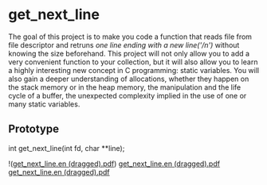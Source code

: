 # get_next_line
The goal of this project is to make you code a function that reads file from file descriptor and retruns *one line ending with a new line('/n')* without knowing the size beforehand. This project will not only allow you to add a very convenient function to your collection, but it will also allow you to learn a highly interesting new concept in C programming: static variables. You will also gain a deeper understanding of allocations, whether they happen on the stack memory or in the heap memory, the manipulation and the life cycle of a buffer, the unexpected complexity implied in the use of one or many static variables.

## Prototype 
int	get_next_line(int fd, char **line);

!([get_next_line.en (dragged).pdf](https://github.com/yeonuklee/get_next_line/files/6067127/get_next_line.en.dragged.pdf))
[get_next_line.en (dragged).pdf](https://github.com/yeonuklee/get_next_line/files/6067128/get_next_line.en.dragged.pdf)
[get_next_line.en (dragged).pdf](https://github.com/yeonuklee/get_next_line/files/6067129/get_next_line.en.dragged.pdf)

